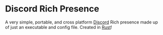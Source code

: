 # Discord Rich Presence

A very simple, portable, and cross platform [Discord](https://discordapp.com) Rich presence made up of just an executable and config file.
Created in [Rust](https://www.rust-lang.org)!
